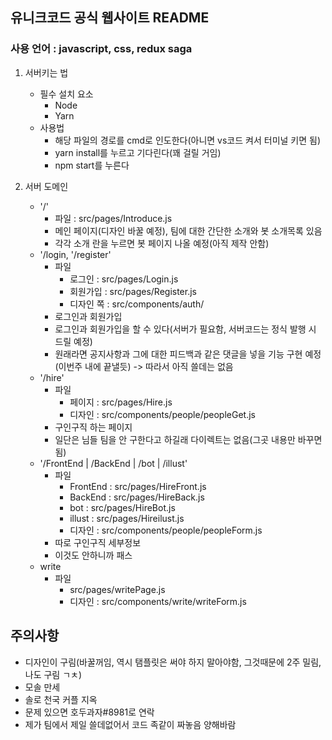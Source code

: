## 유니크코드 공식 웹사이트 README
### 사용 언어 : javascript, css, redux saga

1. 서버키는 법
    - 필수 설치 요소
        - Node
        - Yarn
    - 사용법
        - 해당 파일의 경로를 cmd로 인도한다(아니면 vs코드 켜서 터미널 키면 됨)
        - yarn install를 누르고 기다린다(꽤 걸릴 거임)
        - npm start를 누른다

2. 서버 도메인
    - '/'  
        - 파일 : src/pages/Introduce.js
        - 메인 페이지(디자인 바꿀 예정), 팀에 대한 간단한 소개와 봇 소개목록 있음
        - 각각 소개 란을 누르면 봇 페이지 나올 예정(아직 제작 안함)
    - '/login, '/register'
        - 파일 
            - 로그인 : src/pages/Login.js
            - 회원가입 : src/pages/Register.js
            - 디자인 쪽 : src/components/auth/
        - 로그인과 회원가입
        - 로그인과 회원가입을 할 수 있다(서버가 필요함, 서버코드는 정식 발행 시 드릴 예정)
        - 원래라면 공지사항과 그에 대한 피드백과 같은 댓글을 넣을 기능 구현 예정(이번주 내에 끝낼듯) -> 따라서 아직 쓸데는 없음
    - '/hire'
        - 파일
            - 페이지 : src/pages/Hire.js
            - 디자인 : src/components/people/peopleGet.js
        - 구인구직 하는 페이지
        - 일단은 님들 팀을 안 구한다고 하길래 다이렉트는 없음(그곳 내용만 바꾸면 됨)
    - '/FrontEnd | /BackEnd | /bot | /illust'
        - 파일
            - FrontEnd : src/pages/HireFront.js
            - BackEnd : src/pages/HireBack.js
            - bot : src/pages/HireBot.js
            - illust : src/pages/Hireilust.js
            - 디자인 : src/components/people/peopleForm.js
        - 따로 구인구직 세부정보
        - 이것도 안하니까 패스
    - write
        - 파일
            - src/pages/writePage.js
            - 디자인 : src/components/write/writeForm.js



## 주의사항
- 디자인이 구림(바꿀꺼임, 역시 탬플릿은 써야 하지 말아야함, 그것때문에 2주 밀림, 나도 구림 ㄱㅊ)
- 모솔 만세
- 솔로 천국 커플 지옥
- 문제 있으면 호두과자#8981로 연락
- 제가 팀에서 제일 쓸데없어서 코드 족같이 짜놓음 양해바람